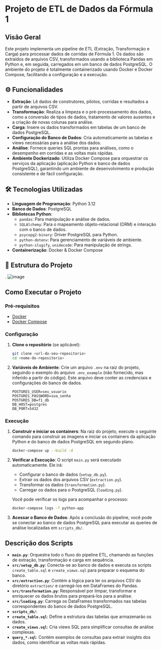 # Projeto de ETL de Dados da Fórmula 1

## Visão Geral

Este projeto implementa um pipeline de ETL (Extração, Transformação e Carga) para processar dados de corridas de Fórmula 1. Os dados são extraídos de arquivos CSV, transformados usando a biblioteca Pandas em Python e, em seguida, carregados em um banco de dados PostgreSQL. O ambiente do projeto é totalmente containerizado usando Docker e Docker Compose, facilitando a configuração e a execução.

## ⚙️ Funcionalidades

- **Extração**: Lê dados de construtores, pilotos, corridas e resultados a partir de arquivos CSV.
- **Transformação**: Realiza a limpeza e o pré-processamento dos dados, como a conversão de tipos de dados, tratamento de valores ausentes e a criação de novas colunas para análise.
- **Carga**: Insere os dados transformados em tabelas de um banco de dados PostgreSQL.
- **Configuração do Banco de Dados**: Cria automaticamente as tabelas e views necessárias para a análise dos dados.
- **Análise**: Fornece queries SQL prontas para análises, como o desempenho em corridas e as voltas mais rápidas.
- **Ambiente Dockerizado**: Utiliza Docker Compose para orquestrar os serviços da aplicação (aplicação Python e banco de dados PostgreSQL), garantindo um ambiente de desenvolvimento e produção consistente e de fácil configuração.

## 🛠  Tecnologias Utilizadas

- **Linguagem de Programação**: Python 3.12
- **Banco de Dados**: PostgreSQL
- **Bibliotecas Python**:
  - `pandas`: Para manipulação e análise de dados.
  - `SQLAlchemy`: Para o mapeamento objeto-relacional (ORM) e interação com o banco de dados.
  - `psycopg2-binary`: Driver PostgreSQL para Python.
  - `python-dotenv`: Para gerenciamento de variáveis de ambiente.
  - `python-slugify`, `unidecode`: Para manipulação de strings.
- **Containerização**: Docker & Docker Compose

## 🚀 Estrutura do Projeto

.
![image](https://github.com/user-attachments/assets/2fb2897c-3b2b-4073-b195-08e5583bcd27)


## Como Executar o Projeto

### Pré-requisitos

- [Docker](https://docs.docker.com/get-docker/)
- [Docker Compose](https://docs.docker.com/compose/install/)

### Configuração

1.  **Clone o repositório** (se aplicável):
    ```bash
    git clone <url-do-seu-repositorio>
    cd <nome-do-repositorio>
    ```

2.  **Variáveis de Ambiente**:
    Crie um arquivo `.env` na raiz do projeto, seguindo o exemplo do arquivo `.env_example` (não fornecido, mas inferido a partir do código). Este arquivo deve conter as credenciais e configurações do banco de dados.
    ```env
    POSTGRES_USER=seu_usuario
    POSTGRES_PASSWORD=sua_senha
    POSTGRES_DB=f1_db
    DB_HOST=postgres
    DB_PORT=5432
    ```

### Execução

1.  **Construir e iniciar os containers**:
    Na raiz do projeto, execute o seguinte comando para construir as imagens e iniciar os containers da aplicação Python e do banco de dados PostgreSQL em segundo plano.

    ```bash
    docker-compose up --build -d
    ```

2.  **Verificar a Execução**:
    O script `main.py` será executado automaticamente. Ele irá:
    - Configurar o banco de dados (`setup_db.py`).
    - Extrair os dados dos arquivos CSV (`extraction.py`).
    - Transformar os dados (`transformation.py`).
    - Carregar os dados para o PostgreSQL (`loading.py`).

    Você pode verificar os logs para acompanhar o processo:
    ```bash
    docker-compose logs -f python-app
    ```

3.  **Acessar o Banco de Dados**:
    Após a conclusão do pipeline, você pode se conectar ao banco de dados PostgreSQL para executar as queries de análise localizadas em `scripts_db/`.

## Descrição dos Scripts

- **`main.py`**: Orquestra todo o fluxo do pipeline ETL, chamando as funções de extração, transformação e carga em sequência.
- **`src/setup_db.py`**: Conecta-se ao banco de dados e executa os scripts `create_table.sql` e `create_views.sql` para preparar o esquema do banco.
- **`src/extraction.py`**: Contém a lógica para ler os arquivos CSV do diretório `extraction/` e carregá-los em DataFrames do Pandas.
- **`src/transformation.py`**: Responsável por limpar, transformar e enriquecer os dados brutos para prepará-los para a análise.
- **`src/loading.py`**: Carrega os DataFrames transformados nas tabelas correspondentes do banco de dados PostgreSQL.
- **`scripts_db/`**:
- **`create_table.sql`**: Define a estrutura das tabelas que armazenarão os dados.
- **`create_views.sql`**: Cria views SQL para simplificar consultas de análise complexas.
- **`query_*.sql`**: Contém exemplos de consultas para extrair insights dos dados, como identificar as voltas mais rápidas.

